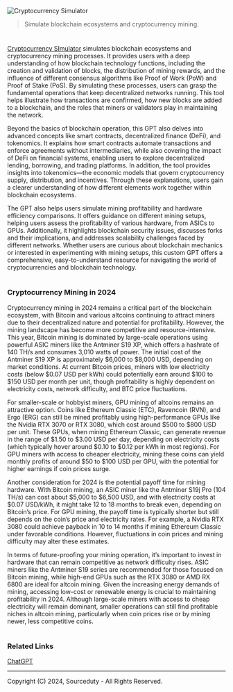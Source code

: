 ![Cryptocurrency Simulator](https://github.com/user-attachments/assets/4734daac-13b3-4df9-bcd3-2815830007f8)

> Simulate blockchain ecosystems and cryptocurrency mining. 

#

[Cryptocurrency SImulator](https://chatgpt.com/g/g-VQdjob7cE-cryptocurrency-simulator) simulates blockchain ecosystems and cryptocurrency mining processes. It provides users with a deep understanding of how blockchain technology functions, including the creation and validation of blocks, the distribution of mining rewards, and the influence of different consensus algorithms like Proof of Work (PoW) and Proof of Stake (PoS). By simulating these processes, users can grasp the fundamental operations that keep decentralized networks running. This tool helps illustrate how transactions are confirmed, how new blocks are added to a blockchain, and the roles that miners or validators play in maintaining the network.

Beyond the basics of blockchain operation, this GPT also delves into advanced concepts like smart contracts, decentralized finance (DeFi), and tokenomics. It explains how smart contracts automate transactions and enforce agreements without intermediaries, while also covering the impact of DeFi on financial systems, enabling users to explore decentralized lending, borrowing, and trading platforms. In addition, the tool provides insights into tokenomics—the economic models that govern cryptocurrency supply, distribution, and incentives. Through these explanations, users gain a clearer understanding of how different elements work together within blockchain ecosystems.

The GPT also helps users simulate mining profitability and hardware efficiency comparisons. It offers guidance on different mining setups, helping users assess the profitability of various hardware, from ASICs to GPUs. Additionally, it highlights blockchain security issues, discusses forks and their implications, and addresses scalability challenges faced by different networks. Whether users are curious about blockchain mechanics or interested in experimenting with mining setups, this custom GPT offers a comprehensive, easy-to-understand resource for navigating the world of cryptocurrencies and blockchain technology.

#
### Cryptocurrency Mining in 2024

Cryptocurrency mining in 2024 remains a critical part of the blockchain ecosystem, with Bitcoin and various altcoins continuing to attract miners due to their decentralized nature and potential for profitability. However, the mining landscape has become more competitive and resource-intensive. This year, Bitcoin mining is dominated by large-scale operations using powerful ASIC miners like the Antminer S19 XP, which offers a hashrate of 140 TH/s and consumes 3,010 watts of power. The initial cost of the Antminer S19 XP is approximately $6,000 to $8,000 USD, depending on market conditions. At current Bitcoin prices, miners with low electricity costs (below $0.07 USD per kWh) could potentially earn around $100 to $150 USD per month per unit, though profitability is highly dependent on electricity costs, network difficulty, and BTC price fluctuations.

For smaller-scale or hobbyist miners, GPU mining of altcoins remains an attractive option. Coins like Ethereum Classic (ETC), Ravencoin (RVN), and Ergo (ERG) can still be mined profitably using high-performance GPUs like the Nvidia RTX 3070 or RTX 3080, which cost around $500 to $800 USD per unit. These GPUs, when mining Ethereum Classic, can generate revenue in the range of $1.50 to $3.00 USD per day, depending on electricity costs (which typically hover around $0.10 to $0.12 per kWh in most regions). For GPU miners with access to cheaper electricity, mining these coins can yield monthly profits of around $50 to $100 USD per GPU, with the potential for higher earnings if coin prices surge.

Another consideration for 2024 is the potential payoff time for mining hardware. With Bitcoin mining, an ASIC miner like the Antminer S19j Pro (104 TH/s) can cost about $5,000 to $6,500 USD, and with electricity costs at $0.07 USD/kWh, it might take 12 to 18 months to break even, depending on Bitcoin’s price. For GPU mining, the payoff time is typically shorter but still depends on the coin’s price and electricity rates. For example, a Nvidia RTX 3080 could achieve payback in 10 to 14 months if mining Ethereum Classic under favorable conditions. However, fluctuations in coin prices and mining difficulty may alter these estimates.

In terms of future-proofing your mining operation, it’s important to invest in hardware that can remain competitive as network difficulty rises. ASIC miners like the Antminer S19 series are recommended for those focused on Bitcoin mining, while high-end GPUs such as the RTX 3080 or AMD RX 6800 are ideal for altcoin mining. Given the increasing energy demands of mining, accessing low-cost or renewable energy is crucial to maintaining profitability in 2024. Although large-scale miners with access to cheap electricity will remain dominant, smaller operations can still find profitable niches in altcoin mining, particularly when coin prices rise or by mining newer, less competitive coins.

#
### Related Links

[ChatGPT](https://github.com/sourceduty/ChatGPT)

***
Copyright (C) 2024, Sourceduty - All Rights Reserved.
